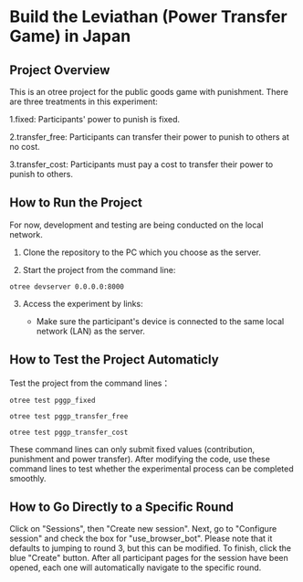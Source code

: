 # Build the Leviathan (Power Transfer Game) in Japan

## Project Overview

This is an otree project for the public goods game with punishment. There are three treatments in this experiment: 

1.fixed: Participants' power to punish is fixed. 

2.transfer_free: Participants can transfer their power to punish to others at no cost.

3.transfer_cost: Participants must pay a cost to transfer their power to punish to others.


## How to Run the Project

For now, development and testing are being conducted on the local network.

1. Clone the repository to the PC which you choose as the server.

2. Start the project from the command line:

```    
otree devserver 0.0.0.0:8000
```

3. Access the experiment by links:

    - Make sure the participant's device is connected to the same local network (LAN) as the server.


## How to Test the Project Automaticly

Test the project from the command lines：

``` 
otree test pggp_fixed
```

``` 
otree test pggp_transfer_free
```

```
otree test pggp_transfer_cost
```
These command lines can only submit fixed values (contribution, punishment and power transfer). After modifying the code, use these command lines to test whether the experimental process can be completed smoothly.

## How to Go Directly to a Specific Round

Click on "Sessions", then "Create new session". Next, go to "Configure session" and check the box for "use_browser_bot". Please note that it defaults to jumping to round 3, but this can be modified. To finish, click the blue "Create" button. After all participant pages for the session have been opened, each one will automatically navigate to the specific round.